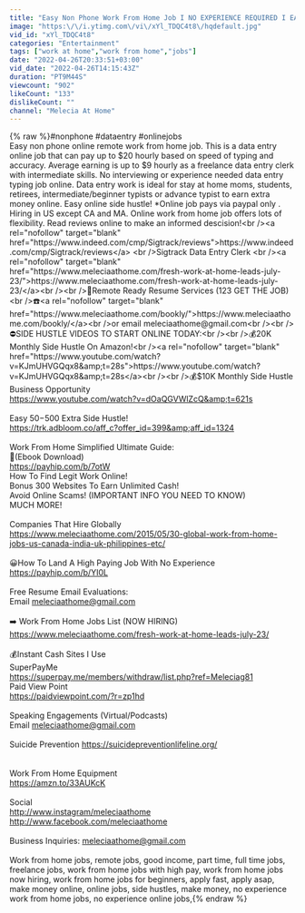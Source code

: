 ```yaml
---
title: "Easy Non Phone Work From Home Job I NO EXPERIENCE REQUIRED I EARN UP TO $20 HOURLY! *Expires Soon!*"
image: "https:\/\/i.ytimg.com\/vi\/xYl_TDQC4t8\/hqdefault.jpg"
vid_id: "xYl_TDQC4t8"
categories: "Entertainment"
tags: ["work at home","work from home","jobs"]
date: "2022-04-26T20:33:51+03:00"
vid_date: "2022-04-26T14:15:43Z"
duration: "PT9M44S"
viewcount: "902"
likeCount: "133"
dislikeCount: ""
channel: "Melecia At Home"
---
```

{% raw %}#nonphone #dataentry #onlinejobs<br />Easy non phone online remote work from home job. This is a data entry online job that can pay up to $20 hourly based on speed of typing and accuracy. Average earning is up to $9 hourly as a freelance data entry clerk with intermediate skills. No interviewing or experience needed data entry typing job online. Data entry work is ideal for stay at home moms, students, retirees, intermediate/beginner typists or advance typist to earn extra money online. Easy online side hustle! *Online job pays via paypal only . Hiring in US except CA and MA. Online work from home job offers lots of flexibility. Read reviews online to make an informed descision!<br /><a rel="nofollow" target="blank" href="https://www.indeed.com/cmp/Sigtrack/reviews">https://www.indeed.com/cmp/Sigtrack/reviews</a> <br />Sigtrack Data Entry Clerk <br /><a rel="nofollow" target="blank" href="https://www.meleciaathome.com/fresh-work-at-home-leads-july-23/">https://www.meleciaathome.com/fresh-work-at-home-leads-july-23/</a><br /><br />🔵Remote Ready Resume Services  (123 GET THE JOB)<br />☎️<a rel="nofollow" target="blank" href="https://www.meleciaathome.com/bookly/">https://www.meleciaathome.com/bookly/</a><br />or email meleciaathome@gmail.com<br /><br />⛔️SIDE HUSTLE VIDEOS TO START ONLINE TODAY:<br /><br />💰20K Monthly Side Hustle On Amazon!<br /><a rel="nofollow" target="blank" href="https://www.youtube.com/watch?v=KJmUHVGQqx8&amp;t=28s">https://www.youtube.com/watch?v=KJmUHVGQqx8&amp;t=28s</a><br /><br />💰$10K Monthly Side Hustle Business Opportunity<br /><a rel="nofollow" target="blank" href="https://www.youtube.com/watch?v=dOaQGVWlZcQ&amp;t=621s">https://www.youtube.com/watch?v=dOaQGVWlZcQ&amp;t=621s</a><br /><br />Easy $50-$500 Extra Side Hustle!<br /><a rel="nofollow" target="blank" href="https://trk.adbloom.co/aff_c?offer_id=399&amp;aff_id=1324">https://trk.adbloom.co/aff_c?offer_id=399&amp;aff_id=1324</a><br /><br />Work From Home Simplified Ultimate Guide:<br />📖(Ebook Download)<br /><a rel="nofollow" target="blank" href="https://payhip.com/b/7otW">https://payhip.com/b/7otW</a><br />How To Find Legit Work Online!<br />Bonus 300 Websites To Earn Unlimited Cash!<br />Avoid Online Scams! (IMPORTANT INFO YOU NEED TO KNOW)<br />MUCH MORE!<br /><br />Companies That Hire Globally<br /><a rel="nofollow" target="blank" href="https://www.meleciaathome.com/2015/05/30-global-work-from-home-jobs-us-canada-india-uk-philippines-etc/">https://www.meleciaathome.com/2015/05/30-global-work-from-home-jobs-us-canada-india-uk-philippines-etc/</a><br /><br />😀How To Land A High Paying Job With No Experience<br /><a rel="nofollow" target="blank" href="https://payhip.com/b/YI0L">https://payhip.com/b/YI0L</a><br /><br />Free Resume Email Evaluations:<br />Email meleciaathome@gmail.com<br /><br />➡️ Work From Home Jobs List (NOW HIRING)<br /><a rel="nofollow" target="blank" href="https://www.meleciaathome.com/fresh-work-at-home-leads-july-23/">https://www.meleciaathome.com/fresh-work-at-home-leads-july-23/</a><br /><br />💰Instant Cash Sites I Use<br />SuperPayMe <br /><a rel="nofollow" target="blank" href="https://superpay.me/members/withdraw/list.php?ref=Meleciag81">https://superpay.me/members/withdraw/list.php?ref=Meleciag81</a><br />Paid View Point<br /><a rel="nofollow" target="blank" href="https://paidviewpoint.com/?r=zp1hd">https://paidviewpoint.com/?r=zp1hd</a><br /><br />Speaking Engagements (Virtual/Podcasts)  <br />Email meleciaathome@gmail.com<br /><br />Suicide Prevention <a rel="nofollow" target="blank" href="https://suicidepreventionlifeline.org/">https://suicidepreventionlifeline.org/</a><br /><br /><br />Work From Home Equipment<br /><a rel="nofollow" target="blank" href="https://amzn.to/33AUKcK">https://amzn.to/33AUKcK</a><br /><br />Social <br /><a rel="nofollow" target="blank" href="http://www.instagram/meleciaathome">http://www.instagram/meleciaathome</a><br /><a rel="nofollow" target="blank" href="http://www.facebook.com/meleciaathome">http://www.facebook.com/meleciaathome</a><br /><br />Business Inquiries: meleciaathome@gmail.com<br /><br />Work from home jobs, remote jobs, good income, part time, full time jobs, freelance jobs, work from home jobs with high pay, work from home jobs now hiring, work from home jobs for beginners,  apply fast, apply asap, make money online, online jobs, side hustles, make money, no experience work from home jobs, no experience online jobs,{% endraw %}

